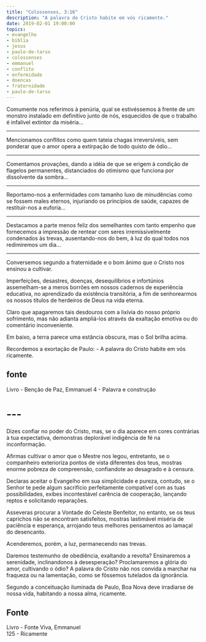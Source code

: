 ```yaml
---
title: "Colossenses, 3:16"
description: "A palavra do Cristo habite em vós ricamente."
date: 2019-02-01 19:00:00
topics: 
- evangelho
- biblia
- jesus
- paulo-de-tarso
- colossenses
- emmanuel
- conflito
- enfermidade
- doencas
- fraternidade
- paulo-de-tarso
---
```


Comumente nos referimos à penúria, qual se estivéssemos à frente de um monstro
instalado em definitivo junto de nós, esquecidos de que o trabalho é infalível
extintor da miséria... 

***

Mencionamos conflitos como quem tateia chagas irreversíveis, sem ponderar que o
amor opera a extirpação de todo quisto de ódio... 

***

Comentamos provações, dando a idéia de que se erigem à condição de flagelos
permanentes, distanciados do otimismo que funciona por dissolvente da sombra... 

***

Reportamo-nos a enfermidades com tamanho luxo de minudências como se fossem
males eternos, injuriando os princípios de saúde, capazes de restituir-nos a
euforia... 

***

Destacamos a parte menos feliz dos semelhantes com tanto empenho que fornecemos
a impressão de rentear com seres irremissivelmente condenados às trevas,
ausentando-nos do bem, à luz do qual todos nos redimiremos um dia...

***

Conversemos segundo a fraternidade e o bom ânimo que o Cristo nos
ensinou a cultivar.

Imperfeições, desastres, doenças, desequilíbrios e infortúnios assemelham-se a
meros borrões em nossos cadernos de experiência educativa, no aprendizado da
existência transitória, a fim de senhorearmos os nossos títulos de herdeiros de
Deus na vida eterna. 

Claro que apagaremos tais desdouros com a lixívia do nosso próprio sofrimento,
mas não adianta ampliá-los através da exaltação emotiva ou do comentário
inconveniente.

Em baixo, a terra parece uma estância obscura, mas o Sol brilha acima.

Recordemos a exortação de Paulo: - A palavra do Cristo habite em vós ricamente.

## fonte
Livro - Benção de Paz, Emmanuel
4 - Palavra e construção

# ---

Dizes confiar no poder do Cristo, mas, se o dia aparece em cores contrárias
à tua expectativa, demonstras deplorável indigência de fé na inconformação.

Afirmas cultivar o amor que o Mestre nos legou, entretanto, se o
companheiro exterioriza pontos de vista diferentes dos teus, mostras enorme pobreza
de compreensão, confiando­te ao desagrado e à censura.

Declaras aceitar o Evangelho em sua simplicidade e pureza, contudo, se o
Senhor te pede algum sacrifício perfeitamente compatível com as tuas
possibilidades, exibes incontestável carência de cooperação, lançando reptos e
solicitando reparações.

Asseveras procurar a Vontade do Celeste Benfeitor, no entanto, se os teus
caprichos não se encontram satisfeitos, mostras lastimável miséria de paciência e
esperança, arrojando teus melhores pensamentos ao lamaçal do desencanto.

Acenderemos, porém, a luz, permanecendo nas trevas.

Daremos testemunho de obediência, exaltando a revolta?
Ensinaremos a serenidade, inclinando­nos à desesperação?
Proclamaremos a glória do amor, cultivando o ódio?
A palavra do Cristo não nos convida a marchar na fraqueza ou na
lamentação, como se fôssemos tutelados da ignorância.

Segundo a conceituação iluminada de Paulo, Boa Nova deve irradiar­se de
nossa vida, habitando a nossa alma, ricamente.

## Fonte
Livro - Fonte Viva, Emmanuel  
125 - Ricamente

